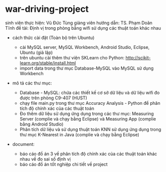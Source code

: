 # war-driving-project
sinh viên thực hiện: Vũ Đức Tùng
giảng viên hướng dẫn: TS. Phạm Doãn Tĩnh
đề tài: Định vị trong phòng bằng wifi sử dụng các thuật toán khác nhau 

- cách thức cài đặt (Toàn bộ trên Ubuntu)
  + cài MySQL server, MySQL Workbench, Android Studio, Eclipse, Ubuntu (giả lập)
  + trên ubuntu cài thêm thư viện SKLearn cho Python: http://scikit-learn.org/stable/install.html
  + import data trong thư mục Database-MySQL vào MySQL sử dụng Workbench

- mô tả các thư mục:
  + Database - MySQL: chứa các thiết kế cơ sở dữ liệu và dữ liệu wifi đo được trên phòng C9-407 (HUST)
  + chạy file main.py trong thư mục Accuracy Analysis - Python để phân tích độ chính xác của các thuật toán
  + Đo thêm dữ liệu sử dụng ứng dụng trong các thư mục: Measuring Server (complie và chạy bằng Eclipse) và Measuring App (complie bằng Android Studio)
  + Phân tích dữ liệu và sử dụng thuật toán KNN sử dụng ứng dụng trong thư mục K-Nearest in Java (complie và chạy bằng Eclipse)
  
- document:
  + báo cáo đồ án 3 về phân tích độ chính xác của các thuật toán khác nhau về đo sai số định vị
  + báo cáo đồ án tốt nghiệp chi tiết về project
